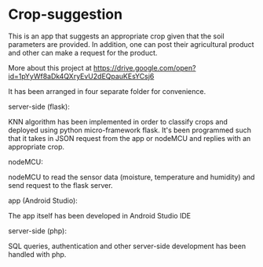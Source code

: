 # Crop-suggestion
This is an app that suggests an appropriate crop given that the soil parameters are provided. In addition, one can post their agricultural product and other can make a request for the product.

More about this project at https://drive.google.com/open?id=1pYyWf8aDk4QXryEvU2dEQpauKEsYCsj6


It has been arranged in four separate folder for convenience.

server-side (flask):

  KNN algorithm has been implemented in order to classify crops and deployed using python micro-framework flask. It's been programmed 
  such that it takes in JSON request from the app or nodeMCU and replies with an appropriate crop.
  
nodeMCU:

  nodeMCU to read the sensor data (moisture, temperature and humidity) and send request to the flask server.
  
app (Android Studio):

  The app itself has been developed in Android Studio IDE
  
server-side (php):

  SQL queries, authentication and other server-side development has been handled with php.
